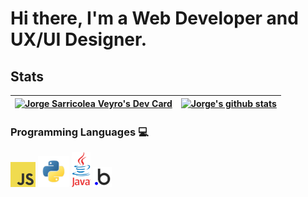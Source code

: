 # Hi there, I'm a Web Developer and UX/UI Designer.

## Stats

|<a href="https://app.daily.dev/JorgeSarricolea"><img src="https://api.daily.dev/devcards/69d7ee7a06a2499fb3da34a94117f982.png?r=b4n" width="400" alt="Jorge Sarricolea Veyro's Dev Card"/></a>| [![Jorge's github stats](https://github-readme-stats.vercel.app/api?username=Coque-18SV&show_icons=true&theme=tokyonight&?count_private=true&hide=[%22issues%22])](https://github.com/Coque-18SV) | 
| -------------------------------------------------------------------------- | ---------------------------------------------------------------------------- |
</nobr>

### Programming Languages :computer:

[<img src="assets/javascript.png" alt="js logo" width="40">](https://developer.mozilla.org/en-US/docs/Web/JavaScript)
[<img src="assets/python.png" alt="python logo" width="50">](https://www.python.org/)
[<img src="assets/java.png" alt="ts logo" width="30">](https://www.java.com/es/)
[<img src="assets/bubbleio.png" alt="bl logo" width="30">](https://manual.bubble.io) 
